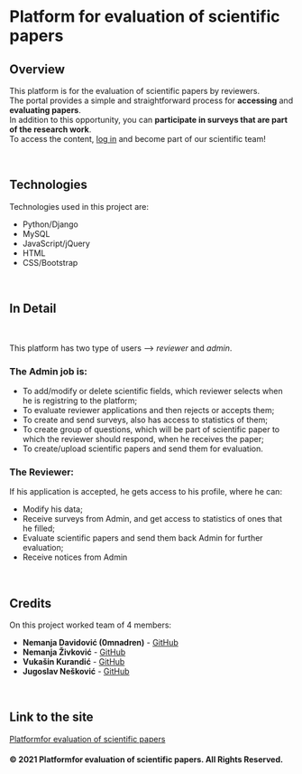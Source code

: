 # Platform for evaluation of scientific papers
## Overview

This platform is for the evaluation of scientific papers by reviewers. <br>
The portal provides a simple and straightforward process for **accessing** and **evaluating papers**. <br>
In addition to this opportunity, you can **participate in surveys that are part of the research work**. <br>
To access the content, <a href="https://portalnaucnihradova.pythonanywhere.com/">log in</a> and become part of our scientific team!

<br>

## Technologies

Technologies used in this project are:
* Python/Django
* MySQL
* JavaScript/jQuery
* HTML
* CSS/Bootstrap

<br>

## In Detail
<br>

This platform has two type of users --> _reviewer_ and _admin_. <br>
### The Admin job is:
* To add/modify or delete scientific fields, which reviewer selects when he is registring to the platform;
* To evaluate reviewer applications and then rejects or accepts them;
* To create and send surveys, also has access to statistics of them;
* To create group of questions, which will be part of scientific paper to which the reviewer should respond, when he receives the paper;
* To create/upload scientific papers and send them for evaluation.

### The Reviewer:
If his application is accepted, he gets access to his profile, where he can:
* Modify his data;
* Receive surveys from Admin, and get access to statistics of ones that he filled;
* Evaluate scientific papers and send them back Admin for further evaluation;
* Receive notices from Admin

<br>

## Credits
On this project worked team of 4 members:
* **Nemanja Davidović (0mnadren)** - [GitHub](https://github.com/0mnadren)
* **Nemanja Živković** - [GitHub](https://github.com/zyle47)
* **Vukašin Kurandić** - [GitHub](https://github.com/vukasinkurandic)
* **Jugoslav Nešković** - [GitHub](https://github.com/cikajuga)

<br>

## Link to the site
[Platformfor evaluation of scientific papers](https://portalnaucnihradova.pythonanywhere.com/)

#### © 2021 Platformfor evaluation of scientific papers. All Rights Reserved.



